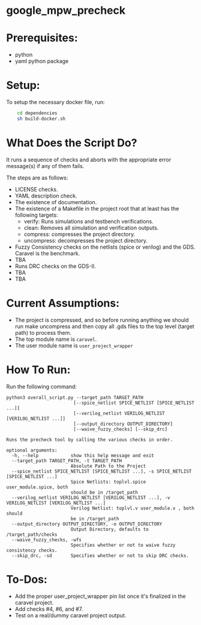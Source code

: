 # google_mpw_precheck

# Prerequisites:

- python
- yaml python package

# Setup:

To setup the necessary docker file, run:
```bash
    cd dependencies
    sh build-docker.sh
```

# What Does the Script Do?

It runs a sequence of checks and aborts with the appropriate error message(s) if any of them fails.

The steps are as follows:

- LICENSE checks.
- YAML description check.
- The existence of documentation.
- The existence of a Makefile in the project root that at least has the following targets:
    - verify: Runs simulations and testbench verifications.
    - clean: Removes all simulation and verification outputs.
    - compress: compresses the project directory.
    - uncompress: decompresses the project directory.
- Fuzzy Consistency checks on the netlists (spice or verilog) and the GDS. Caravel is the benchmark.
- TBA
- Runs DRC checks on the GDS-II.
- TBA
- TBA

# Current Assumptions:
- The project is compressed, and so before running anything we should run make uncompress and then copy all .gds files to the top level (target path) to process them.
- The top module name is `caravel`.
- The user module name is `user_project_wrapper`

# How To Run:
Run the following command:

```
python3 overall_script.py --target_path TARGET_PATH
                         [--spice_netlist SPICE_NETLIST [SPICE_NETLIST ...]]
                         [--verilog_netlist VERILOG_NETLIST [VERILOG_NETLIST ...]]
                         [--output_directory OUTPUT_DIRECTORY]
                         [--waive_fuzzy_checks] [--skip_drc]

Runs the precheck tool by calling the various checks in order.

optional arguments:
  -h, --help            show this help message and exit
  --target_path TARGET_PATH, -t TARGET_PATH
                        Absolute Path to the Project
  --spice_netlist SPICE_NETLIST [SPICE_NETLIST ...], -s SPICE_NETLIST [SPICE_NETLIST ...]
                        Spice Netlists: toplvl.spice user_module.spice, both
                        should be in /target_path
  --verilog_netlist VERILOG_NETLIST [VERILOG_NETLIST ...], -v VERILOG_NETLIST [VERILOG_NETLIST ...]
                        Verilog Netlist: toplvl.v user_module.v , both should
                        be in /target_path
  --output_directory OUTPUT_DIRECTORY, -o OUTPUT_DIRECTORY
                        Output Directory, defaults to /target_path/checks
  --waive_fuzzy_checks, -wfs
                        Specifies whether or not to waive fuzzy consistency checks.
  --skip_drc, -sd       Specifies whether or not to skip DRC checks.
```

# To-Dos:
- Add the proper user_project_wrapper pin list once it's finalized in the caravel project.
- Add checks #4, #6, and #7.
- Test on a real/dummy caravel project output.
